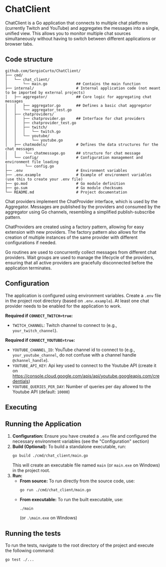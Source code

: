 # ChatClient

ChatClient is a Go application that connects to multiple chat platforms (currently Twitch and YouTube) and aggregates the messages into a single, unified view. This allows you to monitor multiple chat sources simultaneously without having to switch between different applications or browser tabs.

## Code structure

```
github.com/SergioCurto/ChatClient/
├── cmd/
│   └── chat_client/          
│       └── main.go				## Contains the main function
├── internal/					# Internal application code (not meant to be imported by external projects)
│   ├── aggregator/				## Core logic for aggregating chat messages
│   │   ├── aggregator.go		## Defines a basic chat aggregator
│   │   └── aggregator_test.go 
│   ├── chatproviders/      
│   │   ├── chatprovider.go		## Interface for chat providers
│   │   ├── chatprovider_test.go 
│   │   ├── twitch/          
│   │   │   └── twitch.go
│   │   └── youtube/         
│   │       └── youtube.go
│   ├── chatmodels/				# Defines the data structures for the chat messages
│   │    └── chatmessage.go		## structure for chat message
│   └── config/					# Configuration management and environment file loading
│        └── config.go
├── .env						# Environment variables
├── .env.example				# Example of environment variables (use this to create your .env file)
├── go.mod              	    # Go module definition
├── go.sum						# Go module checksums
└── README.md					# Project documentation
```

Chat providers implement the ChatProvider interface, which is used by the Aggregator. Messages are published by the providers and consumed by the aggregator using Go channels, resembling a simplified publish-subscribe pattern.

ChatProviders are created using a factory pattern, allowing for easy extension with new providers. The factory pattern also allows for the creation of multiple instances of the same provider with different configurations if needed.

Go routines are used to concurrently collect messages from different chat providers. Wait groups are used to manage the lifecycle of the providers, ensuring that all active providers are gracefully disconnected before the application terminates.

## Configuration

The application is configured using environment variables. Create a `.env` file in the project root directory (based on `.env.example`). At least one chat provider needs to be enabled for the application to work.

**Required if `CONNECT_TWITCH=true`:**

*   `TWITCH_CHANNEL`: Twitch channel to connect to (e.g., `your_twitch_channel`).

**Required if `CONNECT_YOUTUBE=true`:**

*   `YOUTUBE_CHANNEL_ID`: YouTube channel id to connect to (e.g., `your_youtube_channel`, do not confuse with a channel handle `@channel_handle`).
*   `YOUTUBE_API_KEY`: Api key used to connect to the Youtube API (create it on https://console.cloud.google.com/apis/api/youtube.googleapis.com/credentials)
*   `YOUTUBE_QUERIES_PER_DAY`: Number of queries per day allowed to the Youtube API (default: `10000`)

## Executing

## Running the Application

1.  **Configuration:** Ensure you have created a `.env` file and configured the necessary environment variables (see the "Configuration" section)
2.  **Build (Optional):** To build a standalone executable, run:
    ```bash
    go build ./cmd/chat_client/main.go
    ```
    This will create an executable file named `main` (or `main.exe` on Windows) in the project root.
3.  **Run:**
    *   **From source:** To run directly from the source code, use:
        ```bash
        go run ./cmd/chat_client/main.go
        ```
    *   **From executable:** To run the built executable, use:
        ```bash
        ./main
        ```
        (or `.\main.exe` on Windows)


## Running the tests

To run the tests, navigate to the root directory of the project and execute the following command:

```bash
go test ./...
```
